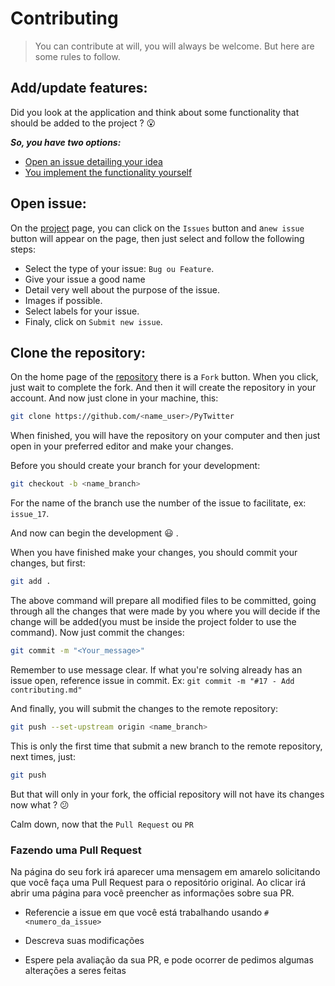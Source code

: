 # Contributing

> You can contribute at will, you will always be welcome. But here are some rules to follow.

## Add/update features:

Did you look at the application and think about some functionality that should be added to the project ? :open_mouth:

**_So, you have two options:_**

- [Open an issue detailing your idea](#open-issue)
- [You implement the functionality yourself](#clone-the-repository)

## Open issue:

On the [project](https://github.com/Rickecr/PyTwitter) page, you can click on the `Issues` button and a`new issue` button will appear on the page, then just select and follow the following steps:

- Select the type of your issue: `Bug ou Feature`.
- Give your issue a good name
- Detail very well about the purpose of the issue.
- Images if possible.
- Select labels for your issue.
- Finaly, click on `Submit new issue`.

## Clone the repository:

On the home page of the [repository](https://github.com/Rickecr/PyTwitter) there is a `Fork` button. When you click, just wait to complete the fork. And then it will create the repository in your account. And now just clone in your machine, this:

```sh
git clone https://github.com/<name_user>/PyTwitter
```

When finished, you will have the repository on your computer and then just open in your preferred editor and make your changes.

Before you should create your branch for your development:

```sh
git checkout -b <name_branch>
```

For the name of the branch use the number of the issue to facilitate, ex: `issue_17`.

And now can begin the development :smiley: .

When you have finished make your changes, you should commit your changes, but first:

```sh
git add .
```

The above command will prepare all modified files to be committed, going through all the changes that were made by you where you will decide if the change will be added(you must be inside the project folder to use the command).
Now just commit the changes:

```sh
git commit -m "<Your_message>"
```

Remember to use message clear. If what you're solving already has an issue open, reference issue in commit.
Ex: `git commit -m "#17 - Add contributing.md"`

And finally, you will submit the changes to the remote repository:

```sh
git push --set-upstream origin <name_branch>
```

This is only the first time that submit a new branch to the remote repository, next times, just:

```sh
git push
```

But that will only in your fork, the official repository will not have its changes now what ? :confused:

Calm down, now that the `Pull Request` ou `PR`

### Fazendo uma Pull Request

Na página do seu fork irá aparecer uma mensagem em amarelo solicitando que você faça uma Pull Request para o repositório original. Ao clicar irá abrir uma página para você preencher as informações sobre sua PR.

- Referencie a issue em que você está trabalhando usando `#<numero_da_issue>`

- Descreva suas modificações

- Espere pela avaliação da sua PR, e pode ocorrer de pedimos algumas alterações a seres feitas
